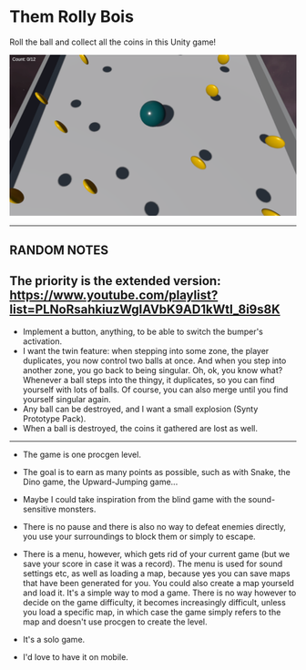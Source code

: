 # Them Rolly Bois

Roll the ball and collect all the coins in this Unity game!

![](./ingame_screenshot.png)

---

## RANDOM NOTES

The priority is the extended version: https://www.youtube.com/playlist?list=PLNoRsahkiuzWgIAVbK9AD1kWtI_8i9s8K
---
- Implement a button, anything, to be able to switch the bumper's activation.
- I want the twin feature: when stepping into some zone, the player duplicates, you now control two balls at once. And when you step into another zone, you go back to being singular. Oh, ok, you know what? Whenever a ball steps into the thingy, it duplicates, so you can find yourself with lots of balls. Of course, you can also merge until you find yourself singular again.
- Any ball can be destroyed, and I want a small explosion (Synty Prototype Pack).
- When a ball is destroyed, the coins it gathered are lost as well.
---
- The game is one procgen level.
- The goal is to earn as many points as possible, such as with Snake, the Dino game, the Upward-Jumping game...
- Maybe I could take inspiration from the blind game with the sound-sensitive monsters.

- There is no pause and there is also no way to defeat enemies directly, you use your surroundings to block them or simply to escape.
- There is a menu, however, which gets rid of your current game (but we save your score in case it was a record). The menu is used for sound settings etc, as well as loading a map, because yes you can save maps that have been generated for you. You could also create a map yourseld and load it. It's a simple way to mod a game. There is no way however to decide on the game difficulty, it becomes increasingly difficult, unless you load a specific map, in which case the game simply refers to the map and doesn't use procgen to create the level.

- It's a solo game.
- I'd love to have it on mobile.

